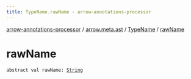 ```yaml
---
title: TypeName.rawName - arrow-annotations-processor
---
```


[arrow-annotations-processor](../../index.html) / [arrow.meta.ast](../index.html) / [TypeName](index.html) / [rawName](./raw-name.html)

# rawName

`abstract val rawName: `[`String`](https://kotlinlang.org/api/latest/jvm/stdlib/kotlin/-string/index.html)